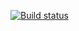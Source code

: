 [![Build status](https://ci.appveyor.com/api/projects/status/mh4euc2d6fla6kh6?svg=true)](https://ci.appveyor.com/project/yoursalex/homeworkaqastate)
